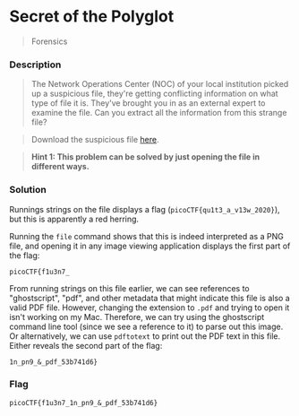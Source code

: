 # Secret of the Polyglot
> Forensics

### Description
> The Network Operations Center (NOC) of your local institution picked up a suspicious file, they're getting conflicting information on what type of file it is. They've brought you in as an external expert to examine the file. Can you extract all the information from this strange file?

> Download the suspicious file [here](https://artifacts.picoctf.net/c_titan/99/flag2of2-final.pdf).

>
> **Hint 1: This problem can be solved by just opening the file in different ways.**

### Solution
Runnings strings on the file displays a flag (`picoCTF{qu1t3_a_v13w_2020}`), but this is apparently a red herring.

Running the `file` command shows that this is indeed interpreted as a PNG file, and opening it in any image viewing application displays the first part of the flag:

`picoCTF{f1u3n7_`

From running strings on this file earlier, we can see references to "ghostscript", "pdf", and other metadata that might indicate this file is also a valid PDF file. However, changing the extension to `.pdf` and trying to open it isn't working on my Mac. Therefore, we can try using the ghostscript command line tool (since we see a reference to it) to parse out this image. Or alternatively, we can use `pdftotext` to print out the PDF text in this file. Either reveals the second part of the flag:

`1n_pn9_&_pdf_53b741d6}`

### Flag
`picoCTF{f1u3n7_1n_pn9_&_pdf_53b741d6}`
